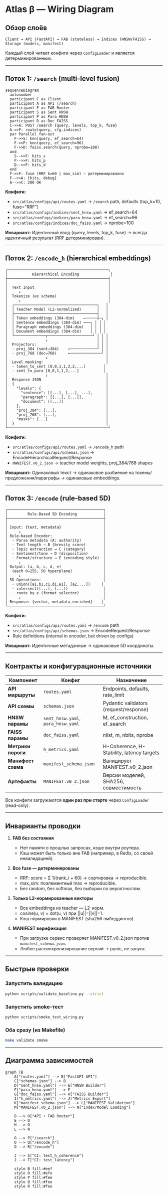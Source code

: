 # Atlas β — Wiring Diagram

## Обзор слоёв

```
Client → API (FastAPI) → FAB (stateless) → Indices (HNSW/FAISS) → Storage (models, manifest)
```

Каждый слой читает конфиги через `ConfigLoader` и является детерминированным.

---

## Поток 1: `/search` (multi-level fusion)

```mermaid
sequenceDiagram
  autonumber
  participant C as Client
  participant A as API (/search)
  participant F as FAB Router
  participant S as Sent HNSW
  participant P as Para HNSW
  participant D as Doc FAISS
  C->>A: POST /search {query, levels, top_k, fuse}
  A->>F: route(query, cfg.indices)
  par Parallel fan-out
    F->>S: knn(query, ef_search=64)
    F->>P: knn(query, ef_search=96)
    F->>D: faiss.search(query, nprobe=100)
  and
    S-->>F: hits_s
    P-->>F: hits_p
    D-->>F: hits_d
  end
  F->>F: fuse (RRF k=60 | max_sim) — детерминированно
  F-->>A: {hits, debug}
  A-->>C: 200 OK
```

**Конфиги:**
- `src/atlas/configs/api/routes.yaml` → `/search` path, defaults (top_k=10, fuse="RRF")
- `src/atlas/configs/indices/sent_hnsw.yaml` → ef_search=64
- `src/atlas/configs/indices/para_hnsw.yaml` → ef_search=96
- `src/atlas/configs/indices/doc_faiss.yaml` → nprobe=100

**Инвариант:** Идентичный ввод (query, levels, top_k, fuse) → всегда идентичный результат (RRF детерминирован).

---

## Поток 2: `/encode_h` (hierarchical embeddings)

```
┌─────────────────────────────────────────────┐
│           Hierarchical Encoding              │
├─────────────────────────────────────────────┤
│                                             │
│  Text Input                                 │
│     ↓                                       │
│  Tokenize (из schema)                       │
│     ↓                                       │
│  ┌─────────────────────────────────────┐   │
│  │ Teacher Model (L2-normalized)       │   │
│  ├─────────────────────────────────────┤   │
│  │ Token embeddings (384-dim)    ←─────┼─┐ │
│  │ Sentence embeddings (384-dim) ←──┐ │ │ │
│  │ Paragraph embeddings (384-dim)   │ │ │ │
│  │ Document embeddings (384-dim)    │ │ │ │
│  └──────────────┬────────────────────┘ │ │ │
│                 ↓                      │ │ │
│  Projectors:                           │ │ │
│  · proj_384 (sent→384)    ←────────────┘ │ │
│  · proj_768 (doc→768)     ←──────────────┘ │
│                 ↓                          │
│  Level masking:                            │
│  · token_to_sent [0,0,1,1,2,2,...]        │
│  · sent_to_para [0,0,1,1,2,...]           │
│                 ↓                          │
│  Response JSON                             │
│  {                                         │
│    "levels": {                             │
│      "sentence": [[...], [...], ...],      │
│      "paragraph": [[...], [...]],          │
│      "document": [[...]]                   │
│    },                                      │
│    "proj_384": [...],                      │
│    "proj_768": [...],                      │
│    "masks": {...}                          │
│  }                                         │
└─────────────────────────────────────────────┘
```

**Конфиги:**
- `src/atlas/configs/api/routes.yaml` → `/encode_h` path
- `src/atlas/configs/api/schemas.json` → EncodeHierarchicalRequest/Response
- `MANIFEST.v0_2.json` → teacher model weights, proj_384/768 shapes

**Инвариант:** Одинаковый текст → одинаковое разбиение на токены/предложения/параграфы → одинаковые embeddings.

---

## Поток 3: `/encode` (rule-based 5D)

```
┌───────────────────────────────────────────┐
│         Rule-Based 5D Encoding            │
├───────────────────────────────────────────┤
│                                           │
│ Input: {text, metadata}                   │
│     ↓                                     │
│ Rule-based Encoder:                       │
│  · Parse metadata (A: authority)          │
│  · Text length → B (brevity score)        │
│  · Topic extraction → C (category)        │
│  · Sentiment/tone → D (disposition)       │
│  · Format/structure → E (encoding style)  │
│     ↓                                     │
│ Output: [a, b, c, d, e]                   │
│  (each 0–255, 5D hyperplane)              │
│     ↓                                     │
│ 5D Operations:                            │
│  · union([a1,b1,c1,d1,e1], [a2,...])     │
│  · intersect([...], [...])                │
│  · route by e (format selector)           │
│     ↓                                     │
│ Response: {vector, metadata_enriched}    │
└───────────────────────────────────────────┘
```

**Конфиги:**
- `src/atlas/configs/api/routes.yaml` → `/encode` path
- `src/atlas/configs/api/schemas.json` → EncodeRequest/Response
- Rule definitions (internal in encoder, but driven by configs)

**Инвариант:** Идентичные метаданные → одинаковые 5D координаты.

---

## Контракты и конфигурационные источники

| Компонент | Конфиг | Назначение |
|-----------|--------|-----------|
| **API маршруты** | `routes.yaml` | Endpoints, defaults, rate_limit |
| **API схемы** | `schemas.json` | Pydantic validators (request/response) |
| **HNSW парамы** | `sent_hnsw.yaml`, `para_hnsw.yaml` | M, ef_construction, ef_search |
| **FAISS парамы** | `doc_faiss.yaml` | nlist, m, nbits, nprobe |
| **Метрики пороги** | `h_metrics.yaml` | H-Coherence, H-Stability, latency targets |
| **Манифест схема** | `manifest_schema.json` | Валидирует MANIFEST.v0_2.json |
| **Артефакты** | `MANIFEST.v0_2.json` | Версии моделей, SHA256, совместимость |

Все конфиги загружаются **один раз при старте** через `ConfigLoader` (read-only).

---

## Инварианты проводки

1. **FAB без состояния**
   - Нет памяти о прошлых запросах, кэше внутри роутера.
   - Кэш может быть только вне FAB (например, в Redis, со своей инвалидацией).

2. **Все fuse — детерминированы**
   - RRF: score = Σ 1/(rank_i + 60) → сортировка → reproducible.
   - max_sim: поэлементный max → reproducible.
   - Без random, без softmax, без выборки по вероятностям.

3. **Только L2-нормированные векторы**
   - Все embeddings из teacher — L2-норм.
   - cosine(u, v) = dot(u, v) при ||u||=||v||=1.
   - Кэш нормировки в MANIFEST (sha256 эмбеддингов).

4. **MANIFEST верификация**
   - При загрузке сервис проверяет MANIFEST.v0_2.json против `manifest_schema.json`.
   - Любое рассинхронизирование версий → panic, не запуск.

---

## Быстрые проверки

### Запустить валидацию
```bash
python scripts/validate_baseline.py --strict
```

### Запустить smoke-тест
```bash
python scripts/smoke_test_wiring.py
```

### Оба сразу (из Makefile)
```bash
make validate smoke
```

---

## Диаграмма зависимостей

```mermaid
graph TB
    A["routes.yaml"] --> B["FastAPI API"]
    C["schemas.json"] --> B
    D["sent_hnsw.yaml"] --> E["HNSW Builder"]
    F["para_hnsw.yaml"] --> E
    G["doc_faiss.yaml"] --> H["FAISS Builder"]
    I["h_metrics.yaml"] --> J["Metrics Export"]
    K["manifest_schema.json"] --> L["MANIFEST Validation"]
    M["MANIFEST.v0_2.json"] --> N["Index/Model Loading"]
    
    B --> O["API + FAB Router"]
    E --> O
    H --> O
    L --> N
    
    O --> P["/search"]
    O --> Q["/encode_h"]
    O --> R["/encode"]
    
    J --> S["CI: test_h_coherence"]
    J --> T["CI: test_latency"]
    
    style B fill:#eef
    style O fill:#efe
    style P fill:#fee
    style Q fill:#fee
    style R fill:#fee
```

